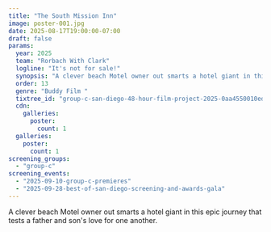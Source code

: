 ```yaml
---
title: "The South Mission Inn"
image: poster-001.jpg
date: 2025-08-17T19:00:00-07:00
draft: false
params:
  year: 2025
  team: "Rorbach With Clark"
  logline: "It's not for sale!"
  synopsis: "A clever beach Motel owner out smarts a hotel giant in this epic journey that tests a father and son's love for one another."
  order: 13
  genre: "Buddy Film "
  tixtree_id: "group-c-san-diego-48-hour-film-project-2025-0aa4550010ed"
  cdn:
    galleries:
      poster:
        count: 1
  galleries:
    poster:
      count: 1
screening_groups:
  - "group-c"
screening_events:
  - "2025-09-10-group-c-premieres"
  - "2025-09-28-best-of-san-diego-screening-and-awards-gala"
---
```

A clever beach Motel owner out smarts a hotel giant in this epic journey that tests a father and son's love for one another.
